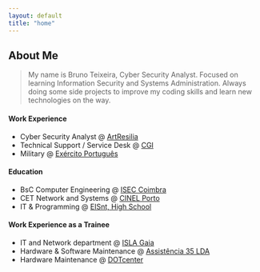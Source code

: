 ```yaml
---
layout: default
title: "home"
---
```


## About Me

> My name is Bruno Teixeira, Cyber Security Analyst.
Focused on learning Information Security and Systems Administration.
Always doing some side projects to improve my coding skills and learn new technologies on the way.

#### Work Experience

- Cyber Security Analyst @ [ArtResilia](https://artresilia.com/)
- Technical Support / Service Desk @ [CGI](https://www.cgi.com/en)
- Military @ [Exército Português](https://www.exercito.pt/pt)


#### Education

- BsC Computer Engineering @ [ISEC Coimbra](https://www.isec.pt) 
- CET Network and Systems @ [CINEL Porto](https://www.cinel.pt)
- IT & Programming @ [EISnt, High School](https://eisnt.com/)


#### Work Experience as a Trainee

- IT and Network department @ [ISLA Gaia](https://www.islagaia.pt/pt/)
- Hardware & Software Maintenance @ [Assistência 35 LDA](http://assistencia35.com/)
- Hardware Maintenance @ [DOTcenter](https://www.lojasehorarios.com.pt/dotcenter-informatica-soc-unip-lda/porto/c-58637a1332cff589d8187aa3)
